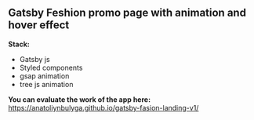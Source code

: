 ## Gatsby Feshion promo page with animation and hover effect

**Stack:**
- Gatsby js
- Styled components
- gsap animation
- tree js animation

**You can evaluate the work of the app here:** https://anatoliynbulyga.github.io/gatsby-fasion-landing-v1/
